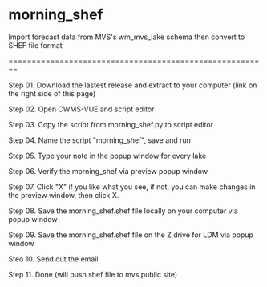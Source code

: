 # morning_shef
Import forecast data from MVS's wm_mvs_lake schema then convert to SHEF file format

========================================================

Step 01. Download the lastest release and extract to your computer (link on the right side of this page)

Step 02. Open CWMS-VUE and script editor

Step 03. Copy the script from morning_shef.py to script editor

Step 04. Name the script "morning_shef", save and run

Step 05. Type your note in the popup window for every lake

Step 06. Verify the morning_shef via preview popup window

Step 07. Click "X" if you like what you see, if not, you can make changes in the preview window, then click X. 

Step 08. Save the morning_shef.shef file locally on your computer via popup window 

Step 09. Save the morning_shef.shef file on the Z drive for LDM via popup window 

Steo 10. Send out the email

Step 11. Done (will push shef file to mvs public site)

